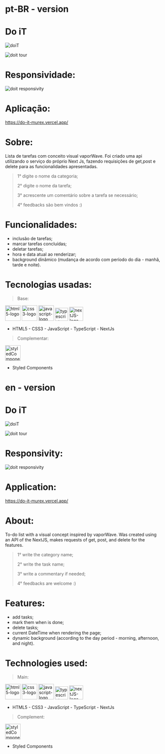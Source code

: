 # pt-BR - version

# Do iT
![doiT](https://user-images.githubusercontent.com/84210050/133175270-d50ea5d4-87e1-4a7f-85f6-2ba5fa6eafd4.png)

![doit tour](https://user-images.githubusercontent.com/84210050/133175285-be322d25-5374-44ae-b692-9bee1068ee69.gif)

# Responsividade:

![doit responsivity](https://user-images.githubusercontent.com/84210050/133175603-aa25dcbf-8e98-4b5a-8682-23ef24e4d574.gif)

# Aplicação:

https://do-it-murex.vercel.app/

# Sobre:

Lista de tarefas com conceito visual vaporWave. Foi criado uma api utilizando o serviço do próprio Next Js, fazendo requisições de get,post e delete para as funcionalidades apresentadas.

> 1° digite o nome da categoria;
> 
> 2° digite o nome da tarefa;
> 
> 3° acrescente um comentário sobre a tarefa se necessário;
> 
> 4° feedbacks são bem vindos :)


# Funcionalidades:

- inclusão de tarefas;
- marcar tarefas concluídas;
- deletar tarefas;
- hora e data atual ao renderizar;
- background dinâmico (mudança de acordo com período do dia - manhã, tarde e noite).


# Tecnologias usadas:

> Base:

 <img  width='50px'  src='https://user-images.githubusercontent.com/84210050/132043336-d48a162f-c7f0-42a2-825d-96d0d3cf1998.png' alt='html5-logo' /> <img  width='50px'  src='https://user-images.githubusercontent.com/84210050/132043720-b43a7f9f-a5d3-4f31-99d8-28405783bd6b.png' alt='css3-logo' /> <img  width='50px'  src='https://user-images.githubusercontent.com/84210050/132044177-7af14c69-0ade-4d2b-83dc-922a408962a5.png' alt='javascript-logo' /> <img  width='42px'  src='https://upload.vectorlogo.zone/logos/typescriptlang/images/d166fafc-3264-4f1d-80f1-4c55b4aa6473.svg' alt='typescript-logo' />  <img  width='45px' src='https://user-images.githubusercontent.com/84210050/132927865-0c103b64-7bd3-4e26-ac5e-536d5989d4a4.png' alt='nextJS-logo'/>


- HTML5 - CSS3 - JavaScript - TypeScript - NextJs 

> Complementar:

 <img  width='50px'  src='https://cdn.worldvectorlogo.com/logos/styled-components-1.svg' alt='styledComponents-logo'/>  
 
- Styled Components 


# en - version

# Do iT
![doiT](https://user-images.githubusercontent.com/84210050/133175270-d50ea5d4-87e1-4a7f-85f6-2ba5fa6eafd4.png)

![doit tour](https://user-images.githubusercontent.com/84210050/133175285-be322d25-5374-44ae-b692-9bee1068ee69.gif)

# Responsivity:

![doit responsivity](https://user-images.githubusercontent.com/84210050/133175603-aa25dcbf-8e98-4b5a-8682-23ef24e4d574.gif)

# Application:

https://do-it-murex.vercel.app/

# About:

To-do list with a visual concept inspired by vaporWave. Was created using an API of the NextJS, makes requests of get, post, and delete for the features.

> 1° write the category name;
> 
> 2° write the task name;
> 
> 3° write a commentary if needed;
> 
> 4° feedbacks are welcome :)


# Features:

- add tasks;
- mark them when is done;
- delete tasks;
- current DateTime when rendering the page;
- dynamic background (according to the day period - morning, afternoon, and night).


# Technologies used:

> Main:

 <img  width='50px'  src='https://user-images.githubusercontent.com/84210050/132043336-d48a162f-c7f0-42a2-825d-96d0d3cf1998.png' alt='html5-logo' /> <img  width='50px'  src='https://user-images.githubusercontent.com/84210050/132043720-b43a7f9f-a5d3-4f31-99d8-28405783bd6b.png' alt='css3-logo' /> <img  width='50px'  src='https://user-images.githubusercontent.com/84210050/132044177-7af14c69-0ade-4d2b-83dc-922a408962a5.png' alt='javascript-logo' /> <img  width='42px'  src='https://upload.vectorlogo.zone/logos/typescriptlang/images/d166fafc-3264-4f1d-80f1-4c55b4aa6473.svg' alt='typescript-logo' />  <img  width='45px' src='https://user-images.githubusercontent.com/84210050/132927865-0c103b64-7bd3-4e26-ac5e-536d5989d4a4.png' alt='nextJS-logo'/>


- HTML5 - CSS3 - JavaScript - TypeScript - NextJs 

> Complement:

 <img  width='50px'  src='https://cdn.worldvectorlogo.com/logos/styled-components-1.svg' alt='styledComponents-logo'/>  
 
- Styled Components 
